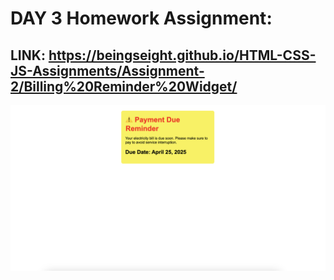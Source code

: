 # DAY 3 Homework Assignment:
## LINK: https://beingseight.github.io/HTML-CSS-JS-Assignments/Assignment-2/Billing%20Reminder%20Widget/
![Output](https://github.com/BeingSeight/HTML-CSS-JS-Assignments/blob/e7cc726128cfa7ae92798152a14bf3c778382cf9/Assignment-2/sources/assignment2Img.png)
